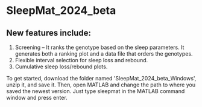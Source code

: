 # SleepMat_2024_beta

## New features include:
1.	Screening – It ranks the genotype based on the sleep parameters. It generates both a ranking plot and a data file that orders the genotypes.
2.	Flexible interval selection for sleep loss and rebound.
3.	Cumulative sleep loss/rebound plots.

   
To get started, download the folder named 'SleepMat_2024_beta_Windows', unzip it, and save it. Then, open MATLAB and change the path to where you saved the newest version. Just type sleepmat in the MATLAB command window and press enter.
